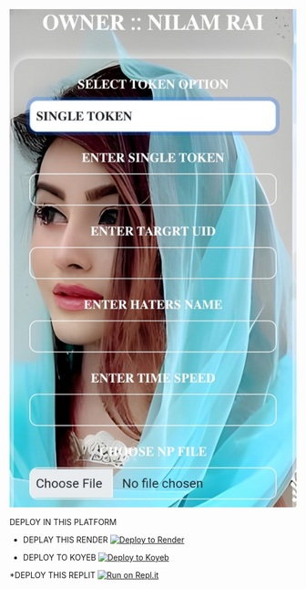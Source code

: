 ![logo](https://github.com/N1L4M/OFFLINE-LOADER/blob/main/INFO/Screenshot_20241024-193257_1.jpg)

DEPLOY IN THIS PLATFORM 

* DEPLAY THIS RENDER
[![Deploy to Render](https://render.com/images/deploy-to-render-button.svg)](https://render.com/deploy)

* DEPLOY TO KOYEB 
[![Deploy to Koyeb](https://www.koyeb.com/static/images/deploy/button.svg)](https://app.koyeb.com/deploy?type=git&repository=github.com/koyeb/example-flask&branch=main&name=flask-on-koyeb)

*DEPLOY THIS REPLIT 
[![Run on Repl.it](https://repl.it/badge/github/quiec/whatsAlfa)](https://replit.com/)

